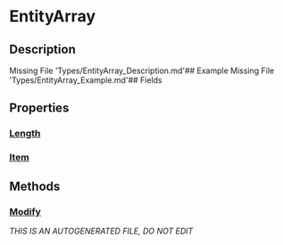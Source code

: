 # EntityArray
## Description
Missing File 'Types/EntityArray_Description.md'## Example
Missing File 'Types/EntityArray_Example.md'## Fields
## Properties
### [Length](EntityArray/P/Length.md)
### [Item](EntityArray/P/Item.md)
## Methods
### [Modify](EntityArray/M/Modify.md)

*THIS IS AN AUTOGENERATED FILE, DO NOT EDIT*
